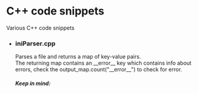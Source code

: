 # C++ code snippets
Various C++ code snippets

* ### iniParser.cpp
  Parses a file and returns a map of key-value pairs. <br/>
  The returning map contains an \_\_error\_\_ key which contains info about errors, check the output_map.count("\_\_error\_\_") to check for error.
  

  ##### Keep in mind:
